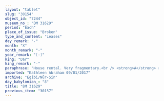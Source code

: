 ```yaml
---
layout: "tablet"
slug: "30154"
object_id: "7244"
museum_no_: "BM 31629"
period: "Each"
place_of_issue: "Broken"
type_and_content: "Leases"
day_remark: "-"
month: "X"
month_remark: "-"
year_remark: "[-]"
king: "Dar"
king_remark: "-"
paraphrase: "House rental. Very fragmentary.<br /> <strong>A</strong> rents a house to <strong>B</strong> for a broken amount of silver. Rest of the tablet broken off. Names of 3 witnesses and the scribe.<br /> &nbsp;<br /> <strong>A</strong> = Marduk-nāṣir-apli/Itti-Marduk-balāṭu//Egibi; <strong>B </strong>= &Scaron;ama&scaron;-iddin/?"
imported: "Kathleen Abraham 09/01/2017"
archive: "Egibi/Nūr-Sîn"
day_babylonian_: "8"
title: "BM 31629"
previous_item: "30157"
---
```

